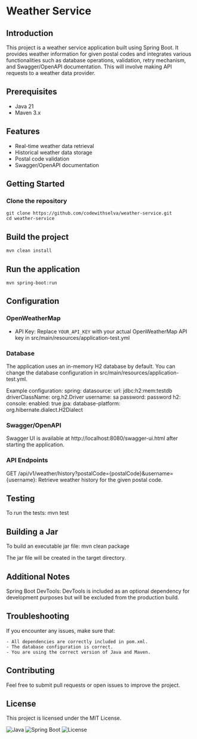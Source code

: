 # Weather Service

## Introduction
This project is a weather service application built using Spring Boot. It provides weather information for given postal codes and integrates various functionalities such as database operations, validation, retry mechanism, and Swagger/OpenAPI documentation. This will involve making API requests to a weather data provider.

## Prerequisites
- Java 21
- Maven 3.x

## Features
- Real-time weather data retrieval
- Historical weather data storage
- Postal code validation
- Swagger/OpenAPI documentation
  
## Getting Started
### Clone the repository

    git clone https://github.com/codewithselva/weather-service.git
    cd weather-service

## Build the project
    mvn clean install

## Run the application
    mvn spring-boot:run

## Configuration
### OpenWeatherMap
- API Key: Replace `YOUR_API_KEY` with your actual OpenWeatherMap API key in src/main/resources/application-test.yml
### Database
The application uses an in-memory H2 database by default. You can change the database configuration in src/main/resources/application-test.yml.

Example configuration:
    spring:
      datasource:
        url: jdbc:h2:mem:testdb
        driverClassName: org.h2.Driver
        username: sa
        password: password
      h2:
        console:
          enabled: true
      jpa:
        database-platform: org.hibernate.dialect.H2Dialect

### Swagger/OpenAPI
Swagger UI is available at http://localhost:8080/swagger-ui.html after starting the application.

### API Endpoints
GET /api/v1/weather/history?postalCode={postalCode}&username={username}: Retrieve weather history for the given postal code.

## Testing
To run the tests:
    mvn test

## Building a Jar
To build an executable jar file:
    mvn clean package

The jar file will be created in the target directory.

## Additional Notes
Spring Boot DevTools: DevTools is included as an optional dependency for development purposes but will be excluded from the production build.

## Troubleshooting
If you encounter any issues, make sure that:

    - All dependencies are correctly included in pom.xml.
    - The database configuration is correct.
    - You are using the correct version of Java and Maven.

## Contributing
Feel free to submit pull requests or open issues to improve the project.

## License
This project is licensed under the MIT License.

![Java](https://img.shields.io/badge/java-%3E%3D21-blue)
![Spring Boot](https://img.shields.io/badge/Spring%20Boot-3.x-green)
![License](https://img.shields.io/badge/license-MIT-blue)
